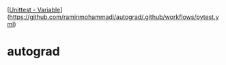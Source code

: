 [[Unittest - Variable](https://github.com/raminmohammadi/autograd/actions/workflows/testGradient_action.yml/badge.svg)](https://github.com/raminmohammadi/autograd/.github/workflows/pytest.yml)

# autograd
